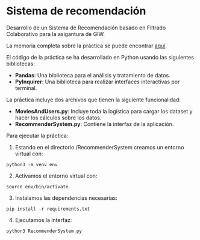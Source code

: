 # Sistema de recomendación

Desarrollo de un Sistema de Recomendación basado en Filtrado Colaborativo para la asigantura de GIW.

La memoria completa sobre la práctica se puede encontrar [aquí][link_to_pdf].

[link_to_pdf]:https://docs.google.com/viewer?url=https://github.com/ibe16/GIW-search-retrieve-info/raw/main/Practica2/Pr%C3%A1ctica%204.pdf

El código de la práctica se ha desarrollado en Python usando las siguientes bibliotecas:
- **Pandas**: Una biblioteca para el análisis y tratamiento de datos.
- **PyInquirer**: Una biblioteca para realizar interfaces interactivas por terminal.

La práctica incluye dos archivos que tienen la siguiente funcionalidad:
- **MoviesAndUsers.py**: Incluye toda la logística para cargar los dataset y hacer los
cálculos sobre los datos.
- **RecommenderSystem.py**: Contiene la interfaz de la aplicación.

Para ejecutar la práctica:
1. Estando en el directorio /RecommenderSystem creamos un
entorno virtual con:
```
python3 -m venv env
```
2. Activamos el entorno virtual con:
```
source env/bin/activate
```
3. Instalamos las dependencias necesarias:
```
pip install -r requirements.txt
```
4. Ejecutamos la interfaz:
```
python3 RecommenderSystem.py
```
